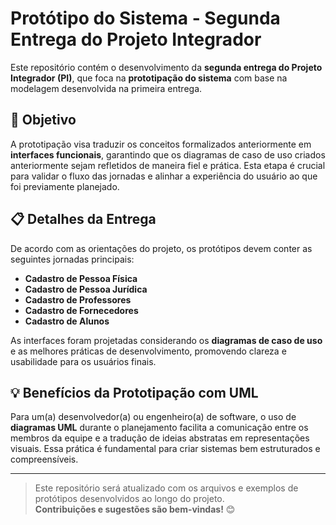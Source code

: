 # Protótipo do Sistema - Segunda Entrega do Projeto Integrador  

Este repositório contém o desenvolvimento da **segunda entrega do Projeto Integrador (PI)**, que foca na **prototipação do sistema** com base na modelagem desenvolvida na primeira entrega.  

## 🎯 Objetivo  

A prototipação visa traduzir os conceitos formalizados anteriormente em **interfaces funcionais**, garantindo que os diagramas de caso de uso criados anteriormente sejam refletidos de maneira fiel e prática. Esta etapa é crucial para validar o fluxo das jornadas e alinhar a experiência do usuário ao que foi previamente planejado.

## 📋 Detalhes da Entrega  

De acordo com as orientações do projeto, os protótipos devem conter as seguintes jornadas principais:  

- **Cadastro de Pessoa Física**  
- **Cadastro de Pessoa Jurídica**  
- **Cadastro de Professores**  
- **Cadastro de Fornecedores**  
- **Cadastro de Alunos**  

As interfaces foram projetadas considerando os **diagramas de caso de uso** e as melhores práticas de desenvolvimento, promovendo clareza e usabilidade para os usuários finais.  

## 💡 Benefícios da Prototipação com UML  

Para um(a) desenvolvedor(a) ou engenheiro(a) de software, o uso de **diagramas UML** durante o planejamento facilita a comunicação entre os membros da equipe e a tradução de ideias abstratas em representações visuais. Essa prática é fundamental para criar sistemas bem estruturados e compreensíveis.  

---

> Este repositório será atualizado com os arquivos e exemplos de protótipos desenvolvidos ao longo do projeto.  
> **Contribuições e sugestões são bem-vindas!** 😊
